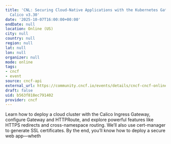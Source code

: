 ```yaml
---
title: 'CNL: Securing Cloud-Native Applications with the Kubernetes Gateway API using
  Calico v3.30'
date: '2025-10-07T16:00:00+00:00'
endDate: null
location: Online (US)
city: null
country: null
region: null
lat: null
lon: null
organizer: null
mode: online
tags:
- cncf
- event
source: cncf-api
external_url: https://community.cncf.io/events/details/cncf-cncf-online-programs-presents-cnl-securing-cloud-native-applications-with-the-kubernetes-gateway-api-using-calico-v330/
draft: false
uid: b563f818ec791402
provider: cncf
---
```

Learn how to deploy a cloud cluster with the Calico Ingress Gateway, configure Gateway and HTTPRoute, and explore powerful features like HTTPS redirects and cross-namespace routing. We’ll also use cert-manager to generate SSL certificates. By the end, you’ll know how to deploy a secure web app—wheth
